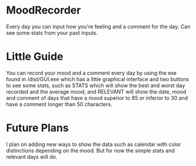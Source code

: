 # MoodRecorder
Every day you can input how you're feeling and a comment for the day. Can see some stats from your past inputs.

# Little Guide
You can record your mood and a comment every day by using the exe found in /dist/GUI.exe which has a little graphical interface and two buttons to see some stats, such as STATS which will show the best and worst day recorded and the average mood, and RELEVANT will show the date, mood and comment of days that have a mood superior to 85 or inferior to 30 and have a comment longer than 50 characters. 

# Future Plans
I plan on adding new ways to show the data such as calendar with color distinctions depending on the mood. But for now the simple stats and relevant days will do.

